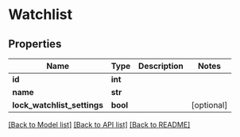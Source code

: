 # Watchlist


## Properties
Name | Type | Description | Notes
------------ | ------------- | ------------- | -------------
**id** | **int** |  | 
**name** | **str** |  | 
**lock_watchlist_settings** | **bool** |  | [optional] 

[[Back to Model list]](../README.md#documentation-for-models) [[Back to API list]](../README.md#documentation-for-api-endpoints) [[Back to README]](../README.md)


